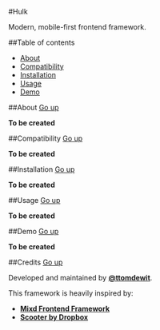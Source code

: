 #Hulk

Modern, mobile-first frontend framework.

##Table of contents
- [About](#about)
- [Compatibility](#compatibility)
- [Installation](#installation)
- [Usage](#usage)
- [Demo](#demo)

##About
[Go up](#hulk)

**To be created**

##Compatibility
[Go up](#hulk)

**To be created**

##Installation
[Go up](#hulk)

**To be created**

##Usage
[Go up](#hulk)

**To be created**

##Demo
[Go up](#hulk)

**To be created**

##Credits
[Go up](#hulk)

Developed and maintained by [**@ttomdewit**](https://twitter.com/ttomdewit).

This framework is heavily inspired by:
- [**Mixd Frontend Framework**](https://github.com/Mixd/frontend-framework)
- [**Scooter by Dropbox**](http://dropbox.github.io/scooter/)
